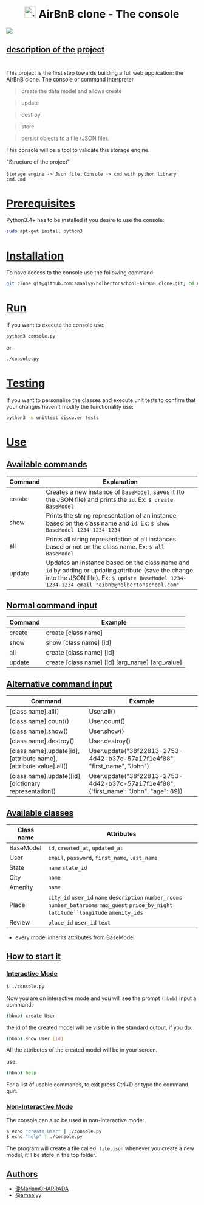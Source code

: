 <h1 align="center">
	<img alt="aitBnB" src="https://cdn.icon-icons.com/icons2/836/PNG/512/Airbnb_icon-icons.com_66791.png" height="30"/> AirBnB clone - The console
</h1>

<img align="center" src="https://i.ibb.co/d5N85Nh/hbnb.png">



## [description of the project](https://via.placeholder.com/10/00b48a?text=+)
# 

This project is the first step towards building a full web application: the AirBnB clone.
The console or command interpreter
 >create the data model and allows create

 >update 

 >destroy

 >store

 >persist objects to a file (JSON file).

  This console will be a tool to validate this storage engine.


"Structure of the project"

`Storage engine -> Json file.`
`Console -> cmd with python library cmd.Cmd`



# [Prerequisites](https://via.placeholder.com/10/00b48a?text=+)

Python3.4+ has to be installed if you desire to use the console:

```bash
sudo apt-get install python3
```

# [Installation](https://via.placeholder.com/10/00b48a?text=+)

To have access to the console use the following command:

```bash
git clone git@github.com:amaalyy/holbertonschool-AirBnB_clone.git; cd AirBnB_clone
```

# [Run](https://via.placeholder.com/10/00b48a?text=+)

If you want to execute the console use:

```bash
python3 console.py
```
or
```bash
./console.py
```

# [Testing](https://via.placeholder.com/10/00b48a?text=+)

If you want to personalize the classes and execute unit tests to confirm that your changes haven't modify the functionality use:

```bash
python3 -m unittest discover tests
```

# [Use](https://via.placeholder.com/10/00b48a?text=+)

## [Available commands](https://via.placeholder.com/10/00b48a?text=+)
|Command| Explanation |
|--|--|
| create | Creates a new instance of `BaseModel`, saves it (to the JSON file) and prints the `id`. Ex: `$ create BaseModel`  |
| show | Prints the string representation of an instance based on the class name and `id`. Ex: `$ show BaseModel 1234-1234-1234` |
| all | Prints all string representation of all instances based or not on the class name. Ex: `$ all BaseModel` |
| update | Updates an instance based on the class name and `id` by adding or updating attribute (save the change into the JSON file). Ex: `$ update BaseModel 1234-1234-1234 email "aibnb@holbertonschool.com"` |

## [Normal command input](https://via.placeholder.com/10/00b48a?text=+)

|Command| Example|
|--|--|
|create| create [class name] |
|show| show [class name] [id] |
|all| create [class name] [id]|
|update| create [class name] [id] [arg_name] [arg_value]|


## [Alternative command input](https://via.placeholder.com/10/00b48a?text=+)
|Command| Example|
|--|--|
|[class name].all()| User.all() |
|[class name].count()| User.count() |
|[class name].show()| User.show() |
|[class name].destroy()| User.destroy() |
|[class name].update[id], [attribute name], [attribute value].all()| User.update("38f22813-2753-4d42-b37c-57a17f1e4f88", "first_name", "John") |
|(class name).update([id], [dictionary representation])| User.update("38f22813-2753-4d42-b37c-57a17f1e4f88", {'first_name': "John", "age": 89}) |

## [Available classes](https://via.placeholder.com/10/00b48a?text=+)
|Class name| Attributes|
|--|--|
| BaseModel | `id`, `created_at`, `updated_at`  |
| User| `email`, `password`, `first_name`, `last_name` |
| State| `name` `state_id`|
| City| `name`  |
| Amenity | `name` |
| Place | `city_id` `user_id` `name` `description` `number_rooms` `number_bathrooms` `max_guest` `price_by_night` `latitude``longitude` `amenity_ids` |
| Review| `place_id` `user_id` `text` |

* every model inherits attributes from BaseModel

## [How to start it](https://via.placeholder.com/10/00b48a?text=+)

### [Interactive Mode](https://via.placeholder.com/10/00b48a?text=+)
```bash
$ ./console.py
```

Now you are on interactive mode and you will see the prompt `(hbnb)`
input a command:

```bash
(hbnb) create User
```
the id of the created model will be visible in the standard output, if you do:

```bash
(hbnb) show User [id]
```

All the attributes of the created model will be in your screen.

use: 

```bash
(hbnb) help
```
For a list of usable commands, to exit press Ctrl+D or type the command quit.

### [Non-Interactive Mode](https://via.placeholder.com/10/00b48a?text=+)

The console can also be used in non-interactive mode:

```bash
$ echo "create User" | ./console.py
$ echo "help" | ./console.py
```

The program will create a file called: `file.json` whenever you create a new model, it'll be store in the top folder.


## [Authors](https://via.placeholder.com/10/00b48a?text=+)

- [@MariamCHARRADA](https://www.github.com/MariamCHARRADA)
- [@amaalyy](https://www.github.com/amaalyy)
